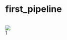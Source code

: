 # first_pipeline
<br>
<img src="https://github.com/andovnar2021/first_pipeline/workflows/Terraform/badge.svg?branch=main">
<br>
1
